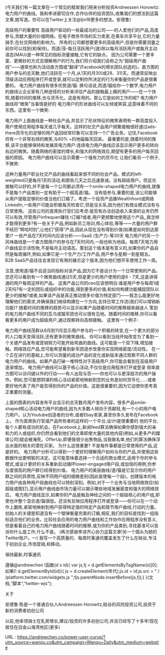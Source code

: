 (今天我们有一篇文章在一个常见的框架我们用来分析投资Andreessen Horowitz:电力用户的曲线。我和李进密切合作,合作伙伴的投资团队,收集我们的想法到这篇文章,她写道。你可以在Twitter上关注@ljin18更多的想法。安德鲁] 
  
 高级用户的重要性 
 高级用户驱动的一些最成功的公司——的人爱他们的产品,高度参与,贡献大量的价值网络。在电子商务市场的实力卖家,在乘车共享平台,它的力量骑手,在社交网络的影响力。 
 所有的公司都想要更多的高级用户,但是你需要测量之前你可以找到(和保持)。而道/茂-每日活跃用户(道)除以每月活跃用户或每月主动语态(MAU)是一种常见的指标测量接触,它有它的缺点。 
 因为公司需要一个更丰富、更微妙的方式去理解用户的行为,我们将介绍我们会称之为“超级用户曲线”——通常也称为活动直方图或“翻译”(Facebook的增长团队创造的)。直方图的用户参与的总天数,他们活跃在一个月,从1天的月30(或28、31)天。而通常反映出顶级活动应用程序打开或登录,就可以定制你所决定的行为来衡量你的产品是很重要的。 
 电力用户曲线有很多优势道/猫: 
 换句话说,而道/猫给你一个数字,电力用户的曲线让企业家有几种途径的分析来评估产品的接触最上瘾的用户——在一个快照,随着时间的推移,也与货币化。这是有用的。那么它是如何工作的呢? 
 电力用户曲线将“微笑”当事情是好的 
 电力用户的形状曲线可以左倾或笑容,这意味着不同的东西。这里有一个微笑: 
  
 电力用户上面曲线是一种社会产品,并显示了形状特征的微笑表明有一群高度投入用户使用应用程序每天或几乎每天。这样的社交产品用户频繁接触很好通过ads-there货币化的足够的用户返回经常印象可以支持一个广告业务。记住,Facebook将有一个非常右倾的微笑,与60% +的地磁每天回来。 
 最重要的是,随着时间的推移,该平台能够保持和发展其电力用户:连续电力用户曲线应该显示用户更多的转向右边的微笑。随着网络的密度的增长,和强大的网络效应,期望有更多的用户每天回报的原因。 
 电力用户曲线可以显示需要一个强有力的货币化 
 让我们看另一个例子,不微笑: 
  
 这种力量用户职业社交产品的曲线看起来很不同的社会产品。模式的left-weighted只是每月1天的活动,和那些几天之后迅速衰减。没有超级用户。但这光接触可以好的,并不是每一个公司都必须有一个smile-shaped电力用户的曲线,就像不是每个产品类别一定有助于一个超高道/猫。 
 当有低参与,重要的是,该公司能够从用户提取足够的价值当他们订婚了。考虑一个投资产品像Wealthfront或网络LinkedIn,一些用户可能会积极每天检查它,但是没关系,因为他们有商业模式没有与日常使用。 
 这些公司的首席执行官们应考虑:是否有办法创造收入来源的业务仍然可以有效,尽管用户infrequen赚钱 
 t订婚?或者,用户更频繁地使用这个产品,,我怎样才能得到更多?有一些关于产品,例如新员工培训,核心体验,等等——大量的用户群不经历“啊哈时刻”,让他们“获得”产品,因此从现在没有得到价值(如果是如何到达那里)? 
 一些产品在7天时间内应该分析——SaaS /生产力-等30天 
 电力用户的另一个风味曲线是一个直方图用户的参与在7天时间内,一般也称为地级。每周7天电力用户曲线显示活性物,不是每月主动语态。策划这个版本是有意义的,如果你的产品自然是每周循环,例如,如果它是一个生产力/工作产品,用户参与星期一到星期五。B2B SaaS产品往往会发现它有用的展示这个版本,因为他们想开车使用工作一周。 
  
 注意,使用道/猫不会适当的指标对该产品,因为它不是设计为一个日常使用的产品。您还可以看到有一个微笑曲线通过5天,但是更少的用户使用的是6 - 7天,这是讲得通的用户每周这样的产品。 
 这类产品公司的ceo应该想明白:谁是用户参与每周1或2天吗?有一定的团队或组织中的功能,得到更多的价值,和如何构建功能捕捉团队以更少的接触?或者,如果该产品是真正推动很多价值为特定部门——我怎么能更好地理解他们的需求,并确保我们继续构建在一个方向,支持日常工作流(我们可以增销新功能)? 
 随着时间的推移的趋势可以显示如果产品随着时间的推移越来越迷人 
 策划的电力用户曲线不同的瓦乌或猫军团也可以很有见地。随着时间的推移,你可以看看更多的用户成为超级用户,通过观察转向高频接触。 
 这里有一个例子: 
  
 电力用户曲线茂群从8月到11月显示用户参与的一个积极的转变,在一个更大的部分的人口每天变得活跃,还有更多的微笑曲线。 
 你可以看到当线开始改变为了看到一个关键产品发布或营销努力可能开始弯曲的曲线。这可能是一个双下降,增加接触。网络效应产品,您可能希望看到新军团逐步改善你实现网络密度/流动性。 
 在一个正在进行的基础上,你可以测量的成功产品的变化或新版本通过观察不同人群的电力用户的曲线。如果产品打破一堆特性对于高级用户,你可能会看到在高级用户逐渐增加。 
 电力用户曲线可以基于核心活动,不仅仅是应用程序打开或登录 
 频率直方图可以访问键以外的行动——有人出现与否——你也可以与更深层次的用户操作。例如,您可能想阴谋的核心活动紧密地映射到您的业务是如何货币化……或者更好地代表了用户是否得到你的产品的价值。这是很重要的,因为它迫使你思考真正重要的测量。 
  
 上面的图表的内容发布平台显示的总天数月用户发布内容。很多产品smile-shaped核心活动电力用户的曲线,因为大多数人倾向于贡献轻,有一个小的用户电力用户。认为Youtube创造者的分布,或者Ebay卖家,甚至你多久发布在Facebook上。 
 作为首席执行官或产品所有者的这样的一个平台,设计t是很重要的 
 他的平台,每个人都有成功的机会。在Facebook上,新闻feed算法确保如果你感到强大的亲和力的人或组织,你仍然会看到他们的文章即使大量的其他内容(例如,从更多产的媒体公司)就会被淹死。OfferUp,即便我很少出售物品,当我做名单,他们的算法确保浮出水面的相关的潜在买家。 
 为什么这很重要? 
 不是每件事都是日常使用的产品,这是好的。 
 电力用户分析可以得到一个更好的理解用户如何与你的产品,并使用这些数据作出更明智的决定。这可能意味着选择一个合适的商业模式,适用于你的参与模式,或设计更好的关系重新启动循环lower-engaged用户段,或加倍的用例,你参与度很高的用户群已经得到价值。 
 电力用户的美丽曲线/道/猫是它显示你的用户群之间的异质性,反映不同用户组的细微差别(因此驱使每一个段)。创建版本的电力用户由各种用户段曲线也可以特别深刻。例如,对于一个业务与当地网络效应(如超级或图钉),显示用户曲线由市场力量可以揭示哪些地域发展密度和强大的网络效应。 
 电力用户曲线显示,如果你的产品是触及神经之间的一个超级核心的用户组,即使也许整个混合道/猫很低。还没有反映应用程序打开或登录——你可以在一个动作上磨练,紧密地映射到用户获得特定值的特定产品和情节用户曲线,行动的力量。创始人的关键是知道没有一个银弹衡量完美的订婚,相反,我们的目标是找到一组指标适合他们的业务。比较社会应用的电力用户曲线和工作协作应用程序没有意义,但是看着自己的电力用户曲线随着时间的推移,或为你的产品类别,寻找基准可以告诉你什么是工作,什么不是。 
 (再次感谢李进齐心协力这篇文章!另一个插头为她的Twitter账户。一) 
 我写一个高质量的、每周时事通讯覆盖发生了什么在硅谷,专注于初创企业,市场营销,和移动。 
  
 保持最新,时事通讯 
  
  
  
  
  
 遵循@andrewchen 
 !函数(d s id){ var js,fj = d.getElementsByTagName(s)[0];如果(! d.getElementById(id)){ js = d.createElement(年代);js.id = id;js.src = " / /platform.twitter.com/widgets.js ";fjs.parentNode.insertBefore(js,fj);} }(文档,“脚本”,“twitter-wjs”); 
  
  
 关于 
  
  
 安德鲁·陈是一个普通合伙人Andreessen Horowitz,硅谷的风险投资公司,投资于新的消费者初创公司 
  
 以前,他率领骑士在乳房增长,建议/投资的许多初创公司,并且已经写了十多年!现在居住在旧金山海湾地区(更多) 
  
  
  
   
  URL : https://andrewchen.co/power-user-curve/?utm_source=wanqu.co&utm_campaign=Wanqu+Daily&utm_medium=website